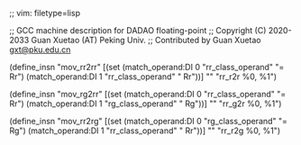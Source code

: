 ;; vim: filetype=lisp

;; GCC machine description for DADAO floating-point
;; Copyright (C) 2020-2033 Guan Xuetao (AT) Peking Univ.
;; Contributed by Guan Xuetao <gxt@pku.edu.cn>

(define_insn "mov_rr2rr"
  [(set (match_operand:DI 0 "rr_class_operand" "= Rr")
        (match_operand:DI 1 "rr_class_operand" "  Rr"))]
	""
	"rr_r2r	%0, %1")

(define_insn "mov_rg2rr"
  [(set (match_operand:DI 0 "rr_class_operand" "= Rr")
        (match_operand:DI 1 "rg_class_operand" "  Rg"))]
	""
	"rr_g2r	%0, %1")

(define_insn "mov_rr2rg"
  [(set (match_operand:DI 0 "rg_class_operand" "= Rg")
        (match_operand:DI 1 "rr_class_operand" "  Rr"))]
	""
	"rr_r2g	%0, %1")
